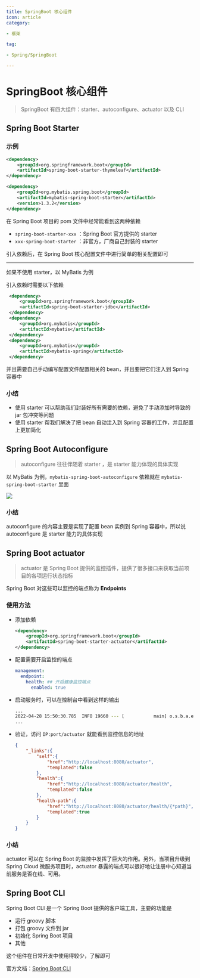 ```yaml
---
title: SpringBoot 核心组件
icon: article
category:

- 框架

tag:

- Spring/SpringBoot

---
```


# SpringBoot 核心组件

> SpringBoot 有四大组件：starter、autoconfigure、actuator 以及 CLI



## Spring Boot Starter

### 示例

```xml
<dependency>
    <groupId>org.springframework.boot</groupId>
    <artifactId>spring-boot-starter-thymeleaf</artifactId>
</dependency>

<dependency>
    <groupId>org.mybatis.spring.boot</groupId>
    <artifactId>mybatis-spring-boot-starter</artifactId>
    <version>1.3.2</version>
</dependency>
```

在 Spring Boot 项目的 pom 文件中经常能看到这两种依赖

- `spring-boot-starter-xxx` ：Spring Boot 官方提供的 starter
- `xxx-spring-boot-starter` ：非官方，厂商自己封装的 starter

引入依赖后，在 Spring Boot 核心配置文件中进行简单的相关配置即可

---

如果不使用 starter，以 MyBatis 为例

引入依赖时需要以下依赖

```xml
 <dependency>
     <groupId>org.springframework.boot</groupId>
     <artifactId>spring-boot-starter-jdbc</artifactId>
 </dependency>
 <dependency>
     <groupId>org.mybatis</groupId>
     <artifactId>mybatis</artifactId>
 </dependency>
 <dependency>
     <groupId>org.mybatis</groupId>
     <artifactId>mybatis-spring</artifactId>
 </dependency>
```

并且需要自己手动编写配置文件配置相关的 bean，并且要把它们注入到 Spring 容器中 



### 小结

- 使用 starter 可以帮助我们封装好所有需要的依赖，避免了手动添加时导致的 jar 包冲突等问题
- 使用 starter 帮我们解决了把 bean 自动注入到 Spring 容器的工作，并且配置上更加简化



## Spring Boot Autoconfigure

> autoconfigure 往往伴随着 starter ，是 starter 能力体现的具体实现

以 MyBatis 为例，`mybatis-spring-boot-autoconfigure` 依赖就在 `mybatis-spring-boot-starter` 里面

![](https://wingbun-notes-image.oss-cn-guangzhou.aliyuncs.com/images/20220428152640.png)



### 小结

autoconfigure 的内容主要是实现了配置 bean 实例到 Spring 容器中，所以说 autoconfigure 是 starter 能力的具体实现



## Spring Boot actuator

> actuator 是 Spring Boot 提供的监控插件，提供了很多接口来获取当前项目的各项运行状态指标

Spring Boot 对这些可以监控的端点称为 **Endpoints**



### 使用方法

- 添加依赖

  ```xml
  <dependency>
      <groupId>org.springframework.boot</groupId>
      <artifactId>spring-boot-starter-actuator</artifactId>
  </dependency>
  ```

  

- 配置需要开启监控的端点

  ```yaml
  management:
    endpoint:
      health: ## 开启健康监控端点
        enabled: true
  ```

  

- 启动服务时，可以在控制台中看到这样的输出

  ```bash
  ...
  2022-04-28 15:50:30.785  INFO 19660 --- [           main] o.s.b.a.e.web.EndpointLinksResolver      : Exposing 1 endpoint(s) beneath base path '/actuator'
  ...
  ```

  

- 验证，访问 `IP:port/actuator` 就能看到监控信息的地址

  ```json
  {
      "_links":{
          "self":{
              "href":"http://localhost:8080/actuator",
              "templated":false
          },
          "health":{
              "href":"http://localhost:8080/actuator/health",
              "templated":false
          },
          "health-path":{
              "href":"http://localhost:8080/actuator/health/{*path}",
              "templated":true
          }
      }
  }
  ```



### 小结

actuator 可以在 Spring Boot 的监控中发挥了巨大的作用。另外，当项目升级到 Spring Cloud 微服务项目时，actuator 暴露的端点可以很好地让注册中心知道当前服务是否在线、可用。



## Spring Boot CLI

Spring Boot CLI 是一个 Spring Boot 提供的客户端工具，主要的功能是

- 运行 groovy 脚本
- 打包 groovy 文件到 jar
- 初始化 Spring Boot 项目
- 其他

这个组件在日常开发中使用得较少，了解即可

官方文档：[Spring Boot CLI](https://docs.spring.io/spring-boot/docs/current/reference/html/spring-boot-cli.html)
